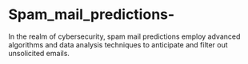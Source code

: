 # Spam_mail_predictions-
In the realm of cybersecurity, spam mail predictions employ advanced algorithms and data analysis techniques to anticipate and filter out unsolicited emails. 
